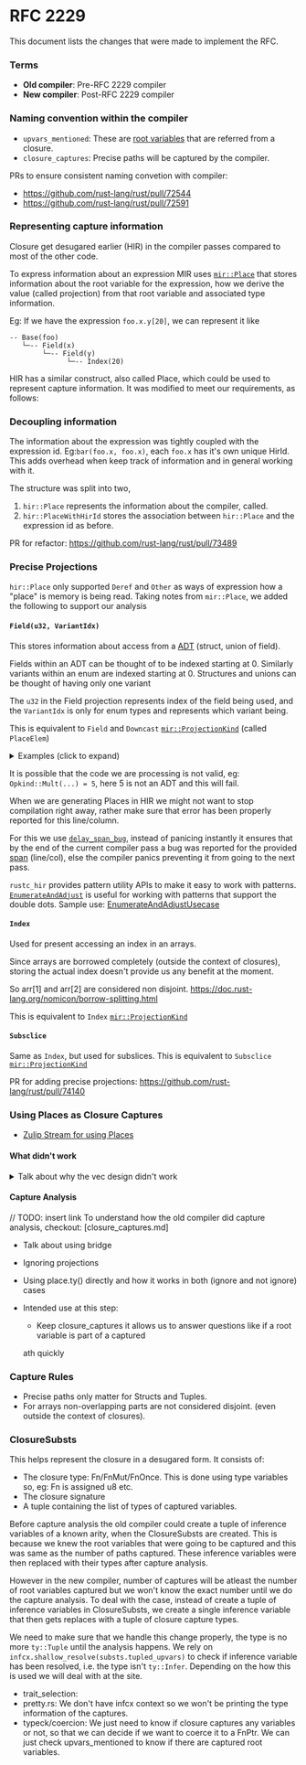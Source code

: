 # RFC 2229

This document lists the changes that were made to implement the RFC.
### Terms

- **Old compiler**: Pre-RFC 2229 compiler
- **New compiler**: Post-RFC 2229 compiler

### Naming convention within the compiler

- `upvars_mentioned`: These are [root variables] that are referred from a closure.
- `closure_captures`: Precise paths will be captured by the compiler.

PRs to ensure consistent naming convetion with compiler:
- https://github.com/rust-lang/rust/pull/72544
- https://github.com/rust-lang/rust/pull/72591

### Representing capture information

Closure get desugared earlier (HIR) in the compiler passes compared to most of the other code. 

To express information about an expression MIR uses [`mir::Place`] that stores information about
the root variable for the expression, how we derive the value (called projection) from that root variable and 
associated type information.

Eg: If we have the expression `foo.x.y[20]`, we can represent it like
```
-- Base(foo)
   └─-- Field(x)
        └─-- Field(y)
              └─-- Index(20)
```


HIR has a similar construct, also called Place, which could be used to represent capture information.
It was modified to meet our requirements, as follows:

### Decoupling information

The information about the expression was tightly coupled with the expression id. 
Eg:`bar(foo.x, foo.x)`, each `foo.x` has it's own unique HirId.
This adds overhead when keep track of information and in general working with it.

The structure was split into two, 
1. `hir::Place` represents the information about the compiler, called.
2. `hir::PlaceWithHirId` stores the association between `hir::Place` and the expression id as before.

PR for refactor: https://github.com/rust-lang/rust/pull/73489

### Precise Projections

`hir::Place` only supported `Deref` and `Other` as ways of expression how a "place" is memory is being read.
Taking notes from `mir::Place`, we added the following to support our analysis

#### `Field(u32, VariantIdx)`
This stores information about access from a [ADT] (struct, union of field). 

Fields within an ADT can be thought of to be indexed starting at 0. Similarly variants within an
enum are indexed starting at 0. Structures and unions can be thought of having only one variant

The `u32` in the Field projection represents index of the field being used,
and the `VariantIdx` is only for enum types and represents which variant being.

This is equivalent to `Field` and `Downcast` [`mir::ProjectionKind`] (called `PlaceElem`) 
<details>
<summary>Examples (click to expand)</summary>

```rust
#[derive(Copy, Clone, Debug, Eq, PartialEq)]
pub struct Point {
    x: i32,
    y: i32,
}

#[derive(Clone, Debug, Eq, PartialEq)]
pub enum OpKind {
    Sum,
    DoSomething(u32, Point),
    Mult(i32, i32, i32),
    Other,
}

let op = OpKind::DoSomething(10, Point{ x: 5, y: 10} );

// Place for num 
//  - PlaceBase::Local(op), 
//  - projections: [ProjectionKind::Field(Field: 0, Variant: 1)]
// Place for p
//  - PlaceBase::Local(op), 
//  - projections: [ProjectionKind::Field(Field: 1, Variant: 1)]
if let OpKind::DoSomething(num, p) = op {
    
    // Place for p.y
    //  - PlaceBase::Local(p), 
    //  - projections: [ProjectionKind::Field(Field: 1, Variant: 0)]
    // Since p is a structure, it has only one variant and that has index 0. 
    println!("{} {}", p.y, num);
}

let op2 = OpKind::Mult(5, 10, 20);

match op2 {
    // Place for x
    //  - PlaceBase::Local(op2), 
    //  - projections: [ProjectionKind::Field(Field: 0, Variant: 2)]
    // Place for z
    //  - PlaceBase::Local(op2), 
    //  - projections: [ProjectionKind::Field(Field: 2, Variant: 2)]
    OpKind::Mult(x, .., z) => {
        println!("x={}, z={}", x, z);
    }
    _ => ()
}
```

</details>

It is possible that the code we are processing is not valid,
eg: `Opkind::Mult(...) = 5`, here 5 is not an ADT and this will fail.

When we are generating Places in HIR we might not want to stop compilation right away, rather 
make sure that error has been properly reported for this line/column.

For this we use [`delay_span_bug`], instead of panicing instantly it ensures that by the end
of the current compiler pass a bug was reported for the provided [span] (line/col), else the compiler
panics preventing it from going to the next pass.

`rustc_hir` provides pattern utility APIs to make it easy to work with patterns. 
[`EnumerateAndAdjust`] is useful for working with patterns that support the double dots.
Sample use: [EnumerateAndAdjustUsecase]


#### `Index`

Used for present accessing an index in an arrays.

Since arrays are borrowed completely (outside the context of closures), storing the actual index
doesn't provide us any benefit at the moment.

So arr[1] and arr[2] are considered non disjoint. 
https://doc.rust-lang.org/nomicon/borrow-splitting.html

This is equivalent to `Index` [`mir::ProjectionKind`]


#### `Subsclice`

Same as `Index`, but used for subslices.
This is equivalent to `Subsclice` [`mir::ProjectionKind`]



PR for adding precise projections: https://github.com/rust-lang/rust/pull/74140


### Using Places as Closure Captures

- [Zulip Stream for using Places]

#### What didn't work
<details>
<summary> Talk about why the vec design didn't work </summary>
</details>

#### Capture Analysis

// TODO: insert link
To understand how the old compiler did capture analysis, checkout: [closure_captures.md]

- Talk about using bridge
- Ignoring projections
- Using place.ty() directly and how it works in both (ignore and not ignore) cases 
- Intended use at this step:
    - Keep closure_captures it allows us to answer questions like if a root variable is part of a captured 
    
    ath quickly


### Capture Rules

- Precise paths only matter for Structs and Tuples.
- For arrays non-overlapping parts are not considered disjoint. (even outside the context of closures).


### ClosureSubsts

This helps represent the closure in a desugared form.
It consists of:
- The closure type: Fn/FnMut/FnOnce. This is done using type variables so, eg: Fn is assigned u8 etc.
- The closure signature
- A tuple containing the list of types of captured variables.

Before capture analysis the old compiler could create a tuple of inference variables of a known arity, when the ClosureSubsts are created.
This is because we knew the root variables that were going to be captured and this was same as the number of paths captured.
These inference variables were then replaced with their types after capture analysis.

However in the new compiler, number of captures will be atleast the number of root variables captured but we won't know the 
exact number until we do the capture analysis. To deal with the case, instead of create a tuple of inference variables in ClosureSubsts,
we create a single inference variable that then gets replaces with a tuple of closure capture types.

We need to make sure that we handle this change properly, the type is no more `ty::Tuple` until the analysis happens.
We rely on `infcx.shallow_resolve(substs.tupled_upvars)` to check if inference variable has been resolved, i.e. the type isn't `ty::Infer`.
Depending on the how this is used we will deal with at the site.
- trait_selection:
- pretty.rs: We don't have infcx context so we won't be printing the type information of the captures.
- typeck/coercion: We just need to know if closure captures any variables or not, so that we can decide if we want to coerce it to a FnPtr. We can just check upvars_mentioned to know if there are captured root variables. 

[root variables]: https://github.com/rust-lang/project-rfc-2229/blob/master/closure_captures.md#root-variable
[`mir::Place`]: https://doc.rust-lang.org/nightly/nightly-rustc/rustc_middle/mir/struct.Place.html
[ADT]: https://rustc-dev-guide.rust-lang.org/ty.html?highlight=adt#adts-representation
[`delay_span_bug`]: https://rustc-dev-guide.rust-lang.org/ty.html?highlight=delay_span_bug#type-errors
[span]: https://rustc-dev-guide.rust-lang.org/diagnostics.html?highlight=span#span
[`mir::ProjectionKind`]: https://doc.rust-lang.org/nightly/nightly-rustc/rustc_middle/mir/type.PlaceElem.html
[`EnumerateAndAdjust`]: https://doc.rust-lang.org/nightly/nightly-rustc/src/rustc_hir/pat_util.rs.html#33
[EnumerateAndAdjustUsecase]: https://github.com/rust-lang/rust/blob/master/src/librustc_typeck/check/pat.rs#L1006
[Zulip Stream for using Places]: https://rust-lang.zulipchat.com/#narrow/stream/189812-t-compiler.2Fwg-rfc-2229/topic/Typecheck.20tables.20using.20Places

